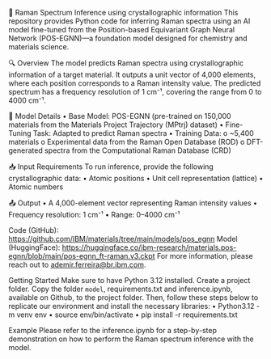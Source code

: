 🧪 Raman Spectrum Inference using crystallographic information
This repository provides Python code for inferring Raman spectra using an AI model fine-tuned from the Position-based Equivariant Graph Neural Network (POS-EGNN)—a foundation model designed for chemistry and materials science.

🔍 Overview
The model predicts Raman spectra using crystallographic information of a target material. It outputs a unit vector of 4,000 elements, where each position corresponds to a Raman intensity value. The predicted spectrum has a frequency resolution of 1 cm⁻¹, covering the range from 0 to 4000 cm⁻¹.

🧠 Model Details
•	Base Model: POS-EGNN (pre-trained on 150,000 materials from the Materials Project Trajectory (MPtrj) dataset)
•	Fine-Tuning Task: Adapted to predict Raman spectra
•	Training Data:
    o	~5,400 materials
    o	Experimental data from the Raman Open Database (ROD)
    o	DFT-generated spectra from the Computational Raman Database (CRD)

📥 Input Requirements
To run inference, provide the following crystallographic data:
•	Atomic positions
•	Unit cell representation (lattice)
•	Atomic numbers

📤 Output
•	A 4,000-element vector representing Raman intensity values
•	Frequency resolution: 1 cm⁻¹
•	Range: 0–4000 cm⁻¹

Code (GitHub): https://github.com/IBM/materials/tree/main/models/pos_egnn
Model (HuggingFace): https://huggingface.co/ibm-research/materials.pos-egnn/blob/main/pos-egnn_ft-raman.v3.ckpt
For more information, please reach out to ademir.ferreira@br.ibm.com.

Getting Started
Make sure to have Python 3.12 installed.
Create a project folder. 
Copy the folder `model`, requirements.txt and inference.ipynb, available on Github, to the project folder. 
Then, follow these steps below to replicate our environment and install the necessary libraries:
•	Python3.12 -m venv env
•	source env/bin/activate
•	pip install -r requirements.txt

Example
Please refer to the inference.ipynb for a step-by-step demonstration on how to perform the Raman spectrum inference with the model.
